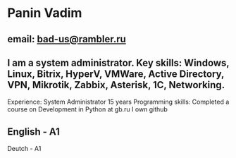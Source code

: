 # Panin Vadim

## email: bad-us@rambler.ru

## I am a system administrator. Key skills: Windows, Linux, Bitrix, HyperV, VMWare, Active Directory, VPN, Mikrotik, Zabbix, Asterisk, 1C, Networking.
Experience: System Administrator 15 years
Programming skills: Completed a course on Development in Python at gb.ru
I own github

## English - A1
   Deutch - A1
